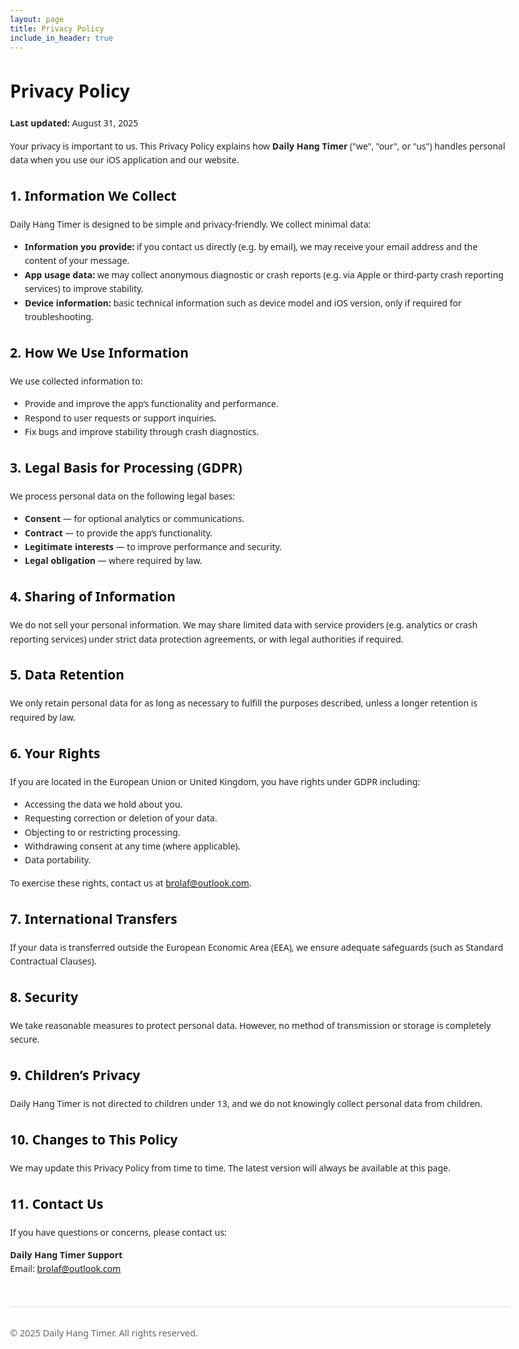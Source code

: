 ```yaml
---
layout: page
title: Privacy Policy
include_in_header: true
---
```


<!doctype html>
<html lang="en">
<head>
  <meta charset="utf-8">
  <meta name="viewport" content="width=device-width,initial-scale=1">
  <title>Privacy Policy — Daily Hang Timer</title>
  <style>
    body {
      margin: 0 auto;
      max-width: 800px;
      padding: 2rem;
      font-family: system-ui, -apple-system, "Segoe UI", Roboto, sans-serif;
      line-height: 1.6;
      color: #222;
    }
    h1, h2 { color: #111; }
    footer {
      margin-top: 3rem;
      padding-top: 1rem;
      border-top: 1px solid #ddd;
      font-size: .9rem;
      color: #666;
    }
  </style>
</head>
<body>
  <h1>Privacy Policy</h1>
  <p><strong>Last updated:</strong> August 31, 2025</p>

  <p>Your privacy is important to us. This Privacy Policy explains how <strong>Daily Hang Timer</strong> ("we", "our", or "us") handles personal data when you use our iOS application and our website.</p>

  <h2>1. Information We Collect</h2>
  <p>Daily Hang Timer is designed to be simple and privacy-friendly. We collect minimal data:</p>
  <ul>
    <li><strong>Information you provide:</strong> if you contact us directly (e.g. by email), we may receive your email address and the content of your message.</li>
    <li><strong>App usage data:</strong> we may collect anonymous diagnostic or crash reports (e.g. via Apple or third-party crash reporting services) to improve stability.</li>
    <li><strong>Device information:</strong> basic technical information such as device model and iOS version, only if required for troubleshooting.</li>
  </ul>

  <h2>2. How We Use Information</h2>
  <p>We use collected information to:</p>
  <ul>
    <li>Provide and improve the app’s functionality and performance.</li>
    <li>Respond to user requests or support inquiries.</li>
    <li>Fix bugs and improve stability through crash diagnostics.</li>
  </ul>

  <h2>3. Legal Basis for Processing (GDPR)</h2>
  <p>We process personal data on the following legal bases:</p>
  <ul>
    <li><strong>Consent</strong> — for optional analytics or communications.</li>
    <li><strong>Contract</strong> — to provide the app’s functionality.</li>
    <li><strong>Legitimate interests</strong> — to improve performance and security.</li>
    <li><strong>Legal obligation</strong> — where required by law.</li>
  </ul>

  <h2>4. Sharing of Information</h2>
  <p>We do not sell your personal information. We may share limited data with service providers (e.g. analytics or crash reporting services) under strict data protection agreements, or with legal authorities if required.</p>

  <h2>5. Data Retention</h2>
  <p>We only retain personal data for as long as necessary to fulfill the purposes described, unless a longer retention is required by law.</p>

  <h2>6. Your Rights</h2>
  <p>If you are located in the European Union or United Kingdom, you have rights under GDPR including:</p>
  <ul>
    <li>Accessing the data we hold about you.</li>
    <li>Requesting correction or deletion of your data.</li>
    <li>Objecting to or restricting processing.</li>
    <li>Withdrawing consent at any time (where applicable).</li>
    <li>Data portability.</li>
  </ul>
  <p>To exercise these rights, contact us at <a href="brolaf@outlook.com">brolaf@outlook.com</a>.</p>

  <h2>7. International Transfers</h2>
  <p>If your data is transferred outside the European Economic Area (EEA), we ensure adequate safeguards (such as Standard Contractual Clauses).</p>

  <h2>8. Security</h2>
  <p>We take reasonable measures to protect personal data. However, no method of transmission or storage is completely secure.</p>

  <h2>9. Children’s Privacy</h2>
  <p>Daily Hang Timer is not directed to children under 13, and we do not knowingly collect personal data from children.</p>

  <h2>10. Changes to This Policy</h2>
  <p>We may update this Privacy Policy from time to time. The latest version will always be available at this page.</p>

  <h2>11. Contact Us</h2>
  <p>If you have questions or concerns, please contact us:</p>
  <p><strong>Daily Hang Timer Support</strong><br>
     Email: <a href="brolaf@outlook.com">brolaf@outlook.com</a><br>
     </p>

  <footer>
    <p>© 2025 Daily Hang Timer. All rights reserved.</p>
  </footer>
</body>
</html>
